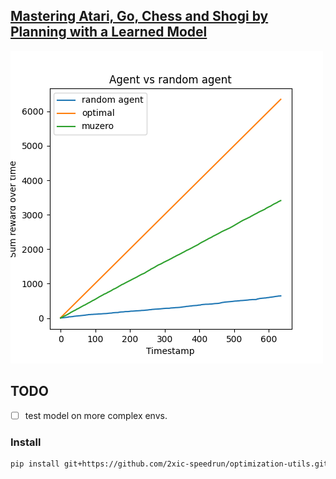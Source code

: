 ## [Mastering Atari, Go, Chess and Shogi by Planning with a Learned Model](https://arxiv.org/abs/1911.08265)

![results](./evaluation.png)

## TODO
- [ ] test model on more complex envs.

### Install 
```bash
pip install git+https://github.com/2xic-speedrun/optimization-utils.git
```
